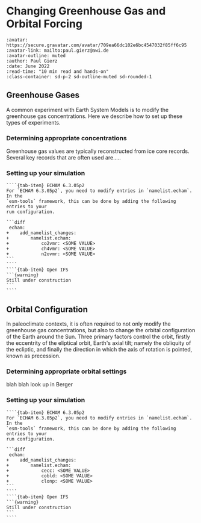 # Changing Greenhouse Gas and Orbital Forcing
```{article-info}
:avatar: https://secure.gravatar.com/avatar/709ea66dc102e6bc4547032f85ff6c95 
:avatar-link: mailto:paul.gierz@awi.de 
:avatar-outline: muted
:author: Paul Gierz 
:date: June 2022
:read-time: "10 min read and hands-on"
:class-container: sd-p-2 sd-outline-muted sd-rounded-1
```

## Greenhouse Gases
A common experiment with Earth System Models is to modify the greenhouse gas
concentrations. Here we describe how to set up these types of experiments. 

### Determining appropriate concentrations

Greenhouse gas values are typically reconstructed from ice core records. Several key records that are often used are.....

### Setting up your simulation

`````{tab-set}
````{tab-item} ECHAM 6.3.05p2
For `ECHAM 6.3.05p2`, you need to modify entries in `namelist.echam`. In the
`esm-tools` framework, this can be done by adding the following entries to your
run configuration.

```diff
 echam:
+    add_namelist_changes:
+        namelist.echam:
+            co2vmr: <SOME VALUE>
+            ch4vmr: <SOME VALUE>
+            n2ovmr: <SOME VALUE>
```
````
````{tab-item} Open IFS
```{warning}
Still under construction
```
````
`````

## Orbital Configuration

In paleoclimate contexts, it is often required to not only modify the
greenhouse gas concentrations, but also to change the orbital configuration of
the Earth around the Sun. Three primary factors control the orbit, firstly the
eccentrity of the eliptical orbit, Earth's axial tilt; namely the obliquity of
the ecliptic, and finally the direction in which the axis of rotation is
pointed, known as precession.

### Determining appropriate orbital settings
blah blah look up in Berger

### Setting up your simulation

`````{tab-set}
````{tab-item} ECHAM 6.3.05p2
For `ECHAM 6.3.05p2`, you need to modify entries in `namelist.echam`. In the
`esm-tools` framework, this can be done by adding the following entries to your
run configuration.

```diff
 echam:
+    add_namelist_changes:
+        namelist.echam:
+            cecc: <SOME VALUE>
+            cobld: <SOME VALUE>
+            clonp: <SOME VALUE>
```
````
````{tab-item} Open IFS
```{warning}
Still under construction
```
````
`````


